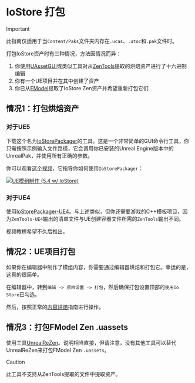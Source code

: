 # IoStore 打包

> [!IMPORTANT]
> 此指南仅适用于当`Content/Paks`文件夹内存在`.ucas`、`.utoc`和`.pak`文件时。

打包IoStore资产时有三种情况，方法因情况而异：
1. 你使用[UAssetGUI](UAssetGUI.md)或类似工具对从[ZenTools](../TheBasics/ExtractingIoStore.md)提取的烘焙资产进行了十六进制编辑
2. 你有一个UE项目并在其中创建了资产
3. 你已从[FModel](../TheBasics/ExportingFModel.md)提取了IoStore Zen资产并希望重新打包它们

## 情况1：打包烘焙资产

### 对于UE5

下载这个名为[IoStorePackager](https://github.com/Buckminsterfullerene02/UE-Modding-Tools/raw/main/Loose%20Files/IOStorePackagev2.zip)的工具。这是一个非常简单的GUI命令行工具，你只需按照示例输入文件路径，它会调用你已安装的Unreal Engine版本中的UnrealPak，并使用所有正确的参数。

你可以观看[这个视频](https://www.youtube.com/watch?v=89s0akNvpU4)，它指导你如何使用`IoStorePackager`：

[![UE模组制作 (5.4 w/ IoStore) ](https://img.youtube.com/vi/89s0akNvpU4/0.jpg)](https://www.youtube.com/watch?v=89s0akNvpU4 "UE模组制作 (5.4 w/ IoStore) ")

### 对于UE4

使用[IoStorePackager-UE4](https://gist.github.com/Buckminsterfullerene02/0f7233d5dda97c82039ba932c2bc8fb7)。与上述类似，但你还需要游戏的C++模板项目，因为`ZenTools-UE4`输出的清单文件与UE创建容器文件所需的`ZenTools`输出不同。

视频教程希望不久后推出。

## 情况2：UE项目打包

如果你在编辑器中制作了模组内容，你需要通过编辑器烘焙和打包它。幸运的是，这真的很简单。

在编辑器中，转到`编辑 -> 项目设置 -> 打包`，然后确保打包设置顶部的`使用Io Store`已勾选。

然后，按照正常的[内容烘焙](../IntermediateModding/CookingContent.md)指南进行操作。

## 情况3：打包FModel Zen .uassets

使用工具[UnrealReZen](https://github.com/rm-NoobInCoding/UnrealReZen)。说明相当直接，但请注意，没有其他工具可以替代UnrealReZen来打包FModel Zen `.uassets`。

> [!CAUTION]
> 此工具不支持从ZenTools提取的文件中提取资产。